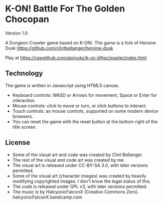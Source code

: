 # K-ON! Battle For The Golden Chocopan

Version 1.0

A Dungeon Crawler game based on K-ON!. 
The game is a fork of Heroine Dusk https://github.com/clintbellanger/heroine-dusk‎

Play at https://rawgithub.com/aioiyuko/k-on-bftgc/master/index.html

## Technology

The game is written in Javascript using HTML5 canvas.

* Keyboard controls: WASD or Arrows for movement, Space or Enter for interaction
* Mouse controls: click to move or turn, or click buttons to interact.
* Touch controls: as mouse controls, supported on some modern device browsers.
* You can reset the game with the reset button at the bottom right of the title screen.

## License

* Some of the visual art and code was created by Clint Bellanger.
* The rest of the visual and code art was created by me.
* The visual art is released under CC-BY-SA 3.0, with later versions permitted.
* Some of the visual art (character images) was created by heavily modifying copyrighted images. I don't know the legal status of this.
* The code is released under GPL v3, with later versions permitted.
* The music is by HalcyonicFalconX (Creative Commons Zero). halcyonicFalconX.bandcamp.com
